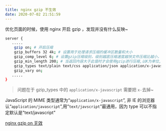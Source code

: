 ```yaml
---
title: nginx gzip 不生效
date: 2020-07-02 21:51:59
---
```


优化页面的时候，使用 nginx 开启 gzip ，发现并没有什么反映~

```bash
server {
   .....
    gzip on; # 开启压缩
    gzip_buffers 32 4k; # 设置用于处理请求压缩的缓冲区数量和大小
    gzip_comp_level 6; # 设置gzip压缩级别，级别越底压缩速度越快文件压缩比越小，反之速度越慢文件压缩比越大
    gzip_min_length 200; # 当返回内容大于此值时才会使用gzip进行压缩,以K为单位,当值为0时，所有页面都进行压缩。
    gzip_types text/plain text/css application/json application/x-javascript text/xml application/xml application/xml+rss text/javascript;
    gzip_vary on;
   .....
}
```

> 问题在于 gzip_types 中的 `application/x-javascript` 需要把 `x-`去掉~

JavaScript 的 MIME 类型通常为“`application/x-javascript`”, 非 IE 的浏览器认“`application/javascript`”,用“`text/javscript`”最通用，因为 type 可以不指定默认是"text/javascript"

[nginx gzip on 无效](https://www.cnblogs.com/qiangweikang/p/gzip_on.html)
